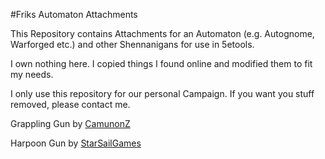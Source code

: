 #Friks Automaton Attachments

This Repository contains Attachments for an Automaton (e.g. Autognome, Warforged etc.) and other Shennanigans for use in 5etools.

I own nothing here. I copied things I found online and modified them to fit my needs.

I only use this repository for our personal Campaign. If you want you stuff removed, please contact me.

Grappling Gun by [CamunonZ](https://www.reddit.com/r/DnD/comments/yonu1h/art_item_wristmounted_grappling_hook_a_wacky_but/)

Harpoon Gun by [StarSailGames](https://www.reddit.com/r/UnearthedArcana/comments/xb29g3/harpoons_a_nautical_35e_weapon_converted_to_5e/inwyex4/)
